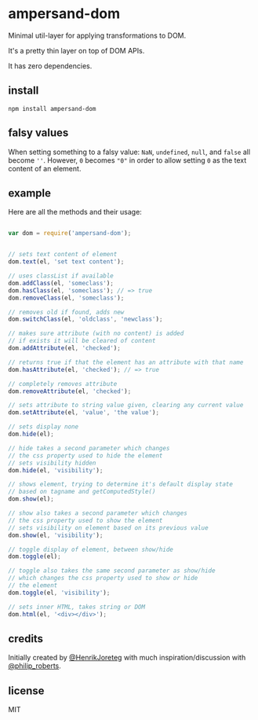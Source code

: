 # ampersand-dom

Minimal util-layer for applying transformations to DOM.

It's a pretty thin layer on top of DOM APIs.

It has zero dependencies.

## install

```
npm install ampersand-dom
```

## falsy values

When setting something to a falsy value: `NaN`, `undefined`, `null`, and `false` all become `''`. However, `0` becomes `"0"` in order to allow setting `0` as the text content of an element.

## example

Here are all the methods and their usage:

```javascript

var dom = require('ampersand-dom');


// sets text content of element
dom.text(el, 'set text content');

// uses classList if available
dom.addClass(el, 'someclass');
dom.hasClass(el, 'someclass'); // => true
dom.removeClass(el, 'someclass');

// removes old if found, adds new
dom.switchClass(el, 'oldclass', 'newclass');

// makes sure attribute (with no content) is added
// if exists it will be cleared of content
dom.addAttribute(el, 'checked');

// returns true if that the element has an attribute with that name
dom.hasAttribute(el, 'checked'); // => true

// completely removes attribute
dom.removeAttribute(el, 'checked');

// sets attribute to string value given, clearing any current value
dom.setAttribute(el, 'value', 'the value');

// sets display none
dom.hide(el);

// hide takes a second parameter which changes
// the css property used to hide the element
// sets visibility hidden
dom.hide(el, 'visibility');

// shows element, trying to determine it's default display state
// based on tagname and getComputedStyle()
dom.show(el);

// show also takes a second parameter which changes
// the css property used to show the element
// sets visibility on element based on its previous value
dom.show(el, 'visibility');

// toggle display of element, between show/hide
dom.toggle(el);

// toggle also takes the same second parameter as show/hide
// which changes the css property used to show or hide
// the element
dom.toggle(el, 'visibility');

// sets inner HTML, takes string or DOM
dom.html(el, '<div></div>');
```

## credits

Initially created by [@HenrikJoreteg](http://twitter.com/henrikjoreteg) with much inspiration/discussion with [@philip_roberts](https://twitter.com/philip_roberts).

## license

MIT


